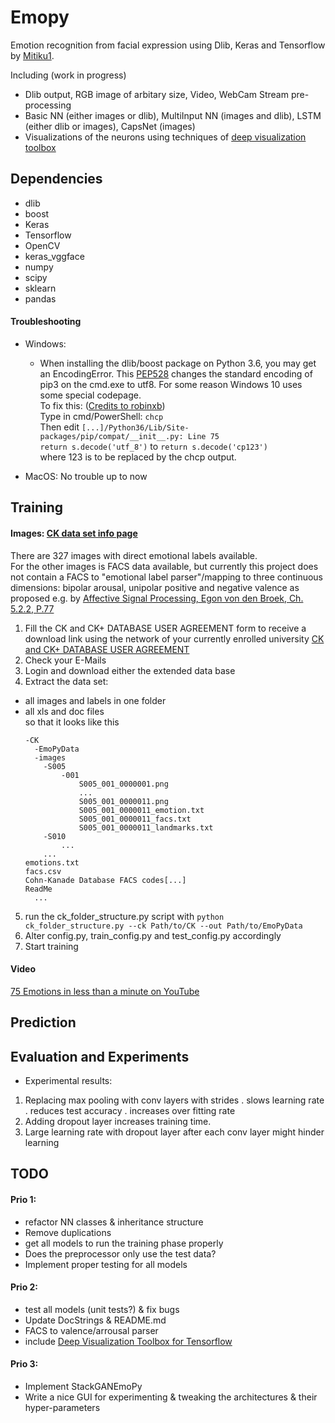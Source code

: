 # Emopy
Emotion recognition from facial expression using Dlib, Keras and Tensorflow by 
[Mitiku1](https://github.com/mitiku1).

Including (work in progress)
- Dlib output, RGB image of arbitary size, Video, WebCam Stream pre-processing
- Basic NN (either images or dlib), MultiInput NN (images and dlib), LSTM (either dlib or images), CapsNet (images)
- Visualizations of the neurons using techniques of 
[deep visualization toolbox](https://github.com/yosinski/deep-visualization-toolbox)

## Dependencies
- dlib
- boost
- Keras
- Tensorflow
- OpenCV
- keras_vggface
- numpy
- scipy
- sklearn
- pandas

#### Troubleshooting
- Windows:
    - When installing the dlib/boost package on Python 3.6, you may get an EncodingError. This 
[PEP528](https://www.python.org/dev/peps/pep-0528/) changes the standard encoding of pip3 on the 
cmd.exe to utf8. For some reason Windows 10 uses some special codepage.   
To fix this: ([Credits to robinxb](https://github.com/pypa/pip/issues/4251#issuecomment-279117184))   
Type in cmd/PowerShell: 
 `chcp`   
 Then edit `[...]/Python36/Lib/Site-packages/pip/compat/__init__.py: Line 75`  
 `return s.decode('utf_8')` to `return s.decode('cp123') `  
  where 123 is to be replaced by the chcp output.
  
 - MacOS: No trouble up to now
  
## Training  
#### Images: [CK data set info page](http://www.pitt.edu/~emotion/ck-spread.htm) 

There are 327 images with direct emotional labels available.  
For the other images is FACS data available,
 but currently this project does not contain a FACS to "emotional label parser"/mapping to three continuous dimensions:
 bipolar arousal, unipolar positive and negative valence as proposed e.g. by 
 [Affective Signal Processing, Egon von den Broek, Ch. 5.2.2, P.77](https://research.utwente.nl/en/publications/affective-signal-processing-asp-unraveling-the-mystery-of-emotion)

1. Fill the CK and CK+ DATABASE USER AGREEMENT form to receive a download link using the network of your currently 
enrolled university
[CK and CK+ DATABASE USER AGREEMENT](http://www.consortium.ri.cmu.edu/ckagree/)
2. Check your E-Mails
3. Login and download either the extended data base
4. Extract the data set: 
- all images and labels in one folder  
- all xls and doc files  
so that it looks like this
    ```
    -CK
      -EmoPyData
      -images
        -S005
            -001
                S005_001_0000001.png
                ...
                S005_001_0000011.png
                S005_001_0000011_emotion.txt
                S005_001_0000011_facs.txt
                S005_001_0000011_landmarks.txt
        -S010
            ...
        ...        
  emotions.txt
  facs.csv
  Cohn-Kanade Database FACS codes[...]
  ReadMe
      ...
    ```
5. run the ck_folder_structure.py script with
 ``python ck_folder_structure.py --ck Path/to/CK --out Path/to/EmoPyData``
5. Alter config.py, train_config.py and test_config.py accordingly
6. Start training

#### Video
 [75 Emotions in less than a minute on YouTube](https://www.youtube.com/watch?v=ypqQ_mJIU3M)
 
## Prediction

## Evaluation and Experiments

- Experimental results:
1. Replacing max pooling with conv layers with strides
    . slows learning rate
    . reduces test accuracy 
    . increases over fitting rate
2. Adding dropout layer increases training time.
3. Large learning rate with dropout layer after each 
    conv layer might hinder learning

## TODO
#### Prio 1:
- refactor NN classes & inheritance structure
- Remove duplications
- get all models to run the training phase properly
- Does the preprocessor only use the test data? 
- Implement proper testing for all models


#### Prio 2:
- test all models (unit tests?) & fix bugs
- Update DocStrings & README.md
- FACS to valence/arrousal parser
- include [Deep Visualization Toolbox for Tensorflow](https://github.com/InFoCusp/tf_cnnvis)

#### Prio 3:
- Implement StackGANEmoPy
- Write a nice GUI for experimenting & tweaking the architectures & their hyper-parameters